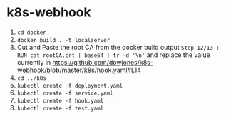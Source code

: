 # k8s-webhook

1. `cd docker`
2. `docker build . -t localserver`
3. Cut and Paste the root CA from the docker build output `Step 12/13 : RUN cat rootCA.crt | base64 | tr -d '\n'` and replace the value currently in https://github.com/dowjones/k8s-webhook/blob/master/k8s/hook.yaml#L14
4. `cd ../k8s`
5. `kubectl create -f deployment.yaml`
6. `kubectl create -f service.yaml`
7. `kubectl create -f hook.yaml`
8. `kubectl create -f test.yaml`
